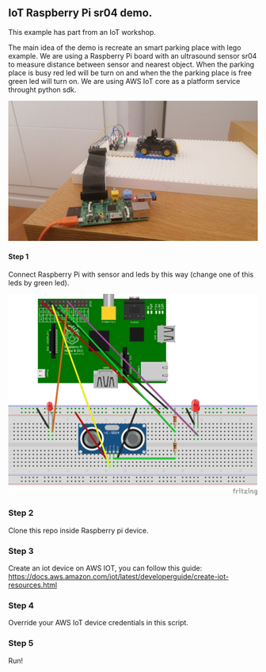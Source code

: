 ## IoT Raspberry Pi sr04 demo.

This example has part from an IoT workshop.

The main idea of the demo is recreate an smart parking place with lego example. We are using a Raspberry Pi board with an ultrasound sensor sr04 to measure distance between sensor and nearest object.
When the parking place is busy red led will be turn on and when the the parking place is free green led will turn on.
We are using  AWS IoT core as a platform service throught python sdk.

![image of electronic schema raspberry example sr04 aws](images/lego-demo-smart-parking.jpg)

#### Step 1

Connect Raspberry Pi with sensor and leds by this way (change one of this leds by green led).

![image of electronic schema raspberry example sr04 aws](images/raspberry-example-sr04-aws.png)

### Step 2

Clone this repo inside Raspberry pi device.

### Step 3

Create an iot device on AWS IOT, you can follow this guide:
https://docs.aws.amazon.com/iot/latest/developerguide/create-iot-resources.html

### Step 4

Override your AWS IoT device credentials in this script.
 
### Step 5

Run!
